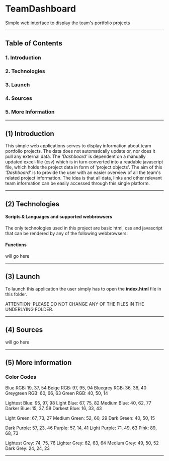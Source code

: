 # **TeamDashboard**

Simple web interface to display the team's portfolio projects
 
__________________________________
## **Table of Contents**
### **1. Introduction**
### **2. Technologies**
### **3. Launch**
### **4. Sources**
### **5. More Information**

__________________________________
## **(1) Introduction**
This simple web applications serves to display information about team portfolio projects. The data does not automatically update or, nor does it pull any external data. The *'Dashboard'* is dependent on a manually updated excel-file (csv) which is in turn converted into a readable javascript file, which holds the project data in form of 'project objects'.
The aim of this *'Dashboard'* is to provide the user with an easier overview of all the team's related project information. The idea is that all data, links and other relevant team information can be easily accessed through this single platform.

__________________________________

## **(2) Technologies**
#### Scripts & Languages and supported webbrowsers
The only technologies used in this project are basic html, css and javascript that can be rendered by any of the following webbrowsers:

#### Functions
will go here

__________________________________

## **(3) Launch**
To launch this application the user simply has to open the **index.html** file in this folder.

ATTENTION:
PLEASE DO NOT CHANGE ANY OF THE FILES IN THE UNDERLYING FOLDER.

__________________________________

## **(4) Sources**
will go here

__________________________________

## **(5) More information**

### Color Codes
Blue RGB: 19, 37, 54
Beige RGB: 97, 95, 94
Bluegrey RGB: 36, 38, 40
Greygreen RGB: 60, 66, 63
Green RGB: 40, 50, 14

Lightest Blue: 95, 97, 98
Light Blue: 67, 75, 82
Medium Blue: 40, 62, 77
Darker Blue: 15, 37, 58
Darkest Blue: 16, 33, 43

Light Green: 67, 73, 27
Medium Green: 52, 60, 29
Dark Green: 40, 50, 15

Dark Purple: 57, 23, 46
Purple: 57, 14, 41
Light Purple: 71, 49, 63
Pink: 89, 68, 73

Lightest Grey: 74, 75, 76
Lighter Grey: 62, 63, 64
Medium Grey: 49, 50, 52
Dark Grey: 24, 24, 23




__________________________________
